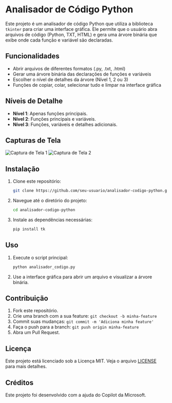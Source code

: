 # Analisador de Código Python

Este projeto é um analisador de código Python que utiliza a biblioteca `tkinter` para criar uma interface gráfica. Ele permite que o usuário abra arquivos de código (Python, TXT, HTML) e gera uma árvore binária que exibe onde cada função e variável são declaradas.

## Funcionalidades

- Abrir arquivos de diferentes formatos (.py, .txt, .html)
- Gerar uma árvore binária das declarações de funções e variáveis
- Escolher o nível de detalhes da árvore (Nível 1, 2 ou 3)
- Funções de copiar, colar, selecionar tudo e limpar na interface gráfica

## Níveis de Detalhe

- **Nível 1**: Apenas funções principais.
- **Nível 2**: Funções principais e variáveis.
- **Nível 3**: Funções, variáveis e detalhes adicionais.

## Capturas de Tela

![Captura de Tela 1](path/to/screenshot1.png)
![Captura de Tela 2](path/to/screenshot2.png)

## Instalação

1. Clone este repositório:
    ```bash
    git clone https://github.com/seu-usuario/analisador-codigo-python.git
    ```
2. Navegue até o diretório do projeto:
    ```bash
    cd analisador-codigo-python
    ```
3. Instale as dependências necessárias:
    ```bash
    pip install tk
    ```

## Uso

1. Execute o script principal:
    ```bash
    python analisador_codigo.py
    ```
2. Use a interface gráfica para abrir um arquivo e visualizar a árvore binária.

## Contribuição

1. Fork este repositório.
2. Crie uma branch com a sua feature: `git checkout -b minha-feature`
3. Commit suas mudanças: `git commit -m 'Adiciona minha feature'`
4. Faça o push para a branch: `git push origin minha-feature`
5. Abra um Pull Request.

## Licença

Este projeto está licenciado sob a Licença MIT. Veja o arquivo [LICENSE](LICENSE) para mais detalhes.

## Créditos

Este projeto foi desenvolvido com a ajuda do Copilot da Microsoft.

